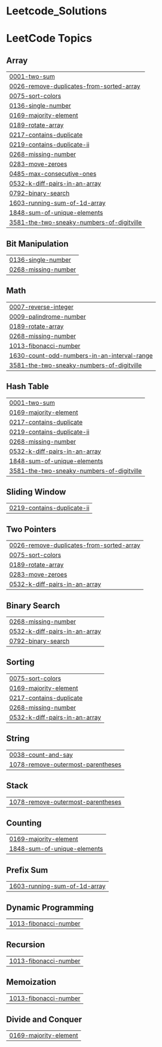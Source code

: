 # Leetcode_Solutions
<!---LeetCode Topics Start-->
# LeetCode Topics
## Array
|  |
| ------- |
| [0001-two-sum](https://github.com/VVchandrahas3/Leetcode_Solutions/tree/master/0001-two-sum) |
| [0026-remove-duplicates-from-sorted-array](https://github.com/VVchandrahas3/Leetcode_Solutions/tree/master/0026-remove-duplicates-from-sorted-array) |
| [0075-sort-colors](https://github.com/VVchandrahas3/Leetcode_Solutions/tree/master/0075-sort-colors) |
| [0136-single-number](https://github.com/VVchandrahas3/Leetcode_Solutions/tree/master/0136-single-number) |
| [0169-majority-element](https://github.com/VVchandrahas3/Leetcode_Solutions/tree/master/0169-majority-element) |
| [0189-rotate-array](https://github.com/VVchandrahas3/Leetcode_Solutions/tree/master/0189-rotate-array) |
| [0217-contains-duplicate](https://github.com/VVchandrahas3/Leetcode_Solutions/tree/master/0217-contains-duplicate) |
| [0219-contains-duplicate-ii](https://github.com/VVchandrahas3/Leetcode_Solutions/tree/master/0219-contains-duplicate-ii) |
| [0268-missing-number](https://github.com/VVchandrahas3/Leetcode_Solutions/tree/master/0268-missing-number) |
| [0283-move-zeroes](https://github.com/VVchandrahas3/Leetcode_Solutions/tree/master/0283-move-zeroes) |
| [0485-max-consecutive-ones](https://github.com/VVchandrahas3/Leetcode_Solutions/tree/master/0485-max-consecutive-ones) |
| [0532-k-diff-pairs-in-an-array](https://github.com/VVchandrahas3/Leetcode_Solutions/tree/master/0532-k-diff-pairs-in-an-array) |
| [0792-binary-search](https://github.com/VVchandrahas3/Leetcode_Solutions/tree/master/0792-binary-search) |
| [1603-running-sum-of-1d-array](https://github.com/VVchandrahas3/Leetcode_Solutions/tree/master/1603-running-sum-of-1d-array) |
| [1848-sum-of-unique-elements](https://github.com/VVchandrahas3/Leetcode_Solutions/tree/master/1848-sum-of-unique-elements) |
| [3581-the-two-sneaky-numbers-of-digitville](https://github.com/VVchandrahas3/Leetcode_Solutions/tree/master/3581-the-two-sneaky-numbers-of-digitville) |
## Bit Manipulation
|  |
| ------- |
| [0136-single-number](https://github.com/VVchandrahas3/Leetcode_Solutions/tree/master/0136-single-number) |
| [0268-missing-number](https://github.com/VVchandrahas3/Leetcode_Solutions/tree/master/0268-missing-number) |
## Math
|  |
| ------- |
| [0007-reverse-integer](https://github.com/VVchandrahas3/Leetcode_Solutions/tree/master/0007-reverse-integer) |
| [0009-palindrome-number](https://github.com/VVchandrahas3/Leetcode_Solutions/tree/master/0009-palindrome-number) |
| [0189-rotate-array](https://github.com/VVchandrahas3/Leetcode_Solutions/tree/master/0189-rotate-array) |
| [0268-missing-number](https://github.com/VVchandrahas3/Leetcode_Solutions/tree/master/0268-missing-number) |
| [1013-fibonacci-number](https://github.com/VVchandrahas3/Leetcode_Solutions/tree/master/1013-fibonacci-number) |
| [1630-count-odd-numbers-in-an-interval-range](https://github.com/VVchandrahas3/Leetcode_Solutions/tree/master/1630-count-odd-numbers-in-an-interval-range) |
| [3581-the-two-sneaky-numbers-of-digitville](https://github.com/VVchandrahas3/Leetcode_Solutions/tree/master/3581-the-two-sneaky-numbers-of-digitville) |
## Hash Table
|  |
| ------- |
| [0001-two-sum](https://github.com/VVchandrahas3/Leetcode_Solutions/tree/master/0001-two-sum) |
| [0169-majority-element](https://github.com/VVchandrahas3/Leetcode_Solutions/tree/master/0169-majority-element) |
| [0217-contains-duplicate](https://github.com/VVchandrahas3/Leetcode_Solutions/tree/master/0217-contains-duplicate) |
| [0219-contains-duplicate-ii](https://github.com/VVchandrahas3/Leetcode_Solutions/tree/master/0219-contains-duplicate-ii) |
| [0268-missing-number](https://github.com/VVchandrahas3/Leetcode_Solutions/tree/master/0268-missing-number) |
| [0532-k-diff-pairs-in-an-array](https://github.com/VVchandrahas3/Leetcode_Solutions/tree/master/0532-k-diff-pairs-in-an-array) |
| [1848-sum-of-unique-elements](https://github.com/VVchandrahas3/Leetcode_Solutions/tree/master/1848-sum-of-unique-elements) |
| [3581-the-two-sneaky-numbers-of-digitville](https://github.com/VVchandrahas3/Leetcode_Solutions/tree/master/3581-the-two-sneaky-numbers-of-digitville) |
## Sliding Window
|  |
| ------- |
| [0219-contains-duplicate-ii](https://github.com/VVchandrahas3/Leetcode_Solutions/tree/master/0219-contains-duplicate-ii) |
## Two Pointers
|  |
| ------- |
| [0026-remove-duplicates-from-sorted-array](https://github.com/VVchandrahas3/Leetcode_Solutions/tree/master/0026-remove-duplicates-from-sorted-array) |
| [0075-sort-colors](https://github.com/VVchandrahas3/Leetcode_Solutions/tree/master/0075-sort-colors) |
| [0189-rotate-array](https://github.com/VVchandrahas3/Leetcode_Solutions/tree/master/0189-rotate-array) |
| [0283-move-zeroes](https://github.com/VVchandrahas3/Leetcode_Solutions/tree/master/0283-move-zeroes) |
| [0532-k-diff-pairs-in-an-array](https://github.com/VVchandrahas3/Leetcode_Solutions/tree/master/0532-k-diff-pairs-in-an-array) |
## Binary Search
|  |
| ------- |
| [0268-missing-number](https://github.com/VVchandrahas3/Leetcode_Solutions/tree/master/0268-missing-number) |
| [0532-k-diff-pairs-in-an-array](https://github.com/VVchandrahas3/Leetcode_Solutions/tree/master/0532-k-diff-pairs-in-an-array) |
| [0792-binary-search](https://github.com/VVchandrahas3/Leetcode_Solutions/tree/master/0792-binary-search) |
## Sorting
|  |
| ------- |
| [0075-sort-colors](https://github.com/VVchandrahas3/Leetcode_Solutions/tree/master/0075-sort-colors) |
| [0169-majority-element](https://github.com/VVchandrahas3/Leetcode_Solutions/tree/master/0169-majority-element) |
| [0217-contains-duplicate](https://github.com/VVchandrahas3/Leetcode_Solutions/tree/master/0217-contains-duplicate) |
| [0268-missing-number](https://github.com/VVchandrahas3/Leetcode_Solutions/tree/master/0268-missing-number) |
| [0532-k-diff-pairs-in-an-array](https://github.com/VVchandrahas3/Leetcode_Solutions/tree/master/0532-k-diff-pairs-in-an-array) |
## String
|  |
| ------- |
| [0038-count-and-say](https://github.com/VVchandrahas3/Leetcode_Solutions/tree/master/0038-count-and-say) |
| [1078-remove-outermost-parentheses](https://github.com/VVchandrahas3/Leetcode_Solutions/tree/master/1078-remove-outermost-parentheses) |
## Stack
|  |
| ------- |
| [1078-remove-outermost-parentheses](https://github.com/VVchandrahas3/Leetcode_Solutions/tree/master/1078-remove-outermost-parentheses) |
## Counting
|  |
| ------- |
| [0169-majority-element](https://github.com/VVchandrahas3/Leetcode_Solutions/tree/master/0169-majority-element) |
| [1848-sum-of-unique-elements](https://github.com/VVchandrahas3/Leetcode_Solutions/tree/master/1848-sum-of-unique-elements) |
## Prefix Sum
|  |
| ------- |
| [1603-running-sum-of-1d-array](https://github.com/VVchandrahas3/Leetcode_Solutions/tree/master/1603-running-sum-of-1d-array) |
## Dynamic Programming
|  |
| ------- |
| [1013-fibonacci-number](https://github.com/VVchandrahas3/Leetcode_Solutions/tree/master/1013-fibonacci-number) |
## Recursion
|  |
| ------- |
| [1013-fibonacci-number](https://github.com/VVchandrahas3/Leetcode_Solutions/tree/master/1013-fibonacci-number) |
## Memoization
|  |
| ------- |
| [1013-fibonacci-number](https://github.com/VVchandrahas3/Leetcode_Solutions/tree/master/1013-fibonacci-number) |
## Divide and Conquer
|  |
| ------- |
| [0169-majority-element](https://github.com/VVchandrahas3/Leetcode_Solutions/tree/master/0169-majority-element) |
<!---LeetCode Topics End-->
